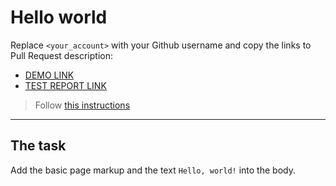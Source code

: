 # Hello world

Replace `<your_account>` with your Github username and copy the links to Pull Request description:

- [DEMO LINK](https://KaterynaZhokheieva.github.io/layout_hello-world/)
- [TEST REPORT LINK](https://KaterynaZhokheieva.github.io/layout_hello-world/report/html_report/)

> Follow [this instructions](https://mate-academy.github.io/layout_task-guideline/#how-to-solve-the-layout-tasks-on-github)

---

## The task

Add the basic page markup and the text `Hello, world!` into the body.
